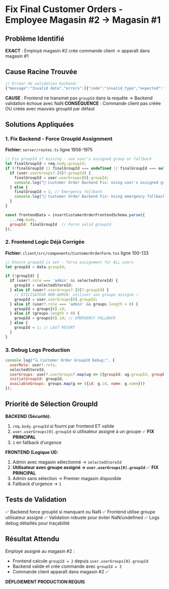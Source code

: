 # Fix Final Customer Orders - Employee Magasin #2 → Magasin #1

## Problème Identifié

**EXACT** : Employé magasin #2 crée commande client → apparaît dans magasin #1

## Cause Racine Trouvée

```javascript
// Erreur de validation backend:
{"message":"Invalid data","errors":[{"code":"invalid_type","expected":"number","received":"nan","path":["groupId"],"message":"Expected number, received nan"}]}
```

**CAUSE** : Frontend ne transmet pas `groupId` dans la requête → Backend validation échoue avec NaN
**CONSÉQUENCE** : Commande client pas créée OU créée avec mauvais groupId par défaut

## Solutions Appliquées

### 1. Fix Backend - Force GroupId Assignment
**Fichier:** `server/routes.ts` ligne 1956-1975

```javascript
// Fix groupId if missing - use user's assigned group or fallback
let finalGroupId = req.body.groupId;
if (!finalGroupId || finalGroupId === undefined || finalGroupId === null) {
  if (user.userGroups?.[0]?.groupId) {
    finalGroupId = user.userGroups[0].groupId;
    console.log("🔧 Customer Order Backend Fix: Using user's assigned group:", finalGroupId);
  } else {
    finalGroupId = 1; // Emergency fallback
    console.log("🚨 Customer Order Backend Fix: Using emergency fallback groupId:", finalGroupId);
  }
}

const frontendData = insertCustomerOrderFrontendSchema.parse({
  ...req.body,
  groupId: finalGroupId  // Force valid groupId
});
```

### 2. Frontend Logic Déjà Corrigée
**Fichier:** `client/src/components/CustomerOrderForm.tsx` ligne 100-133

```javascript
// Ensure groupId is set - force assignment for ALL users
let groupId = data.groupId;

if (!groupId) {
  if (user?.role === 'admin' && selectedStoreId) {
    groupId = selectedStoreId;
  } else if (user?.userGroups?.[0]?.groupId) {
    // UTILISATEUR NON-ADMIN: utiliser son groupe assigné ✅
    groupId = user.userGroups[0].groupId;
  } else if (user?.role === 'admin' && groups.length > 0) {
    groupId = groups[0].id;
  } else if (groups.length > 0) {
    groupId = groups[0].id; // EMERGENCY FALLBACK
  } else {
    groupId = 1; // LAST RESORT
  }
}
```

### 3. Debug Logs Production
```javascript
console.log("🔍 Customer Order GroupId Debug:", {
  userRole: user?.role,
  selectedStoreId,
  userGroups: user?.userGroups?.map(ug => ({groupId: ug.groupId, groupName: ug.group?.name})),
  initialGroupId: groupId,
  availableGroups: groups.map(g => ({id: g.id, name: g.name}))
});
```

## Priorité de Sélection GroupId

**BACKEND (Sécurité):**
1. `req.body.groupId` si fourni par frontend ET valide
2. `user.userGroups[0].groupId` si utilisateur assigné à un groupe ✅ **FIX PRINCIPAL**
3. `1` en fallback d'urgence

**FRONTEND (Logique UI):**
1. Admin avec magasin sélectionné → `selectedStoreId`
2. **Utilisateur avec groupe assigné → `user.userGroups[0].groupId`** ✅ **FIX PRINCIPAL**
3. Admin sans sélection → Premier magasin disponible
4. Fallback d'urgence → `1`

## Tests de Validation

✅ Backend force groupId si manquant ou NaN
✅ Frontend utilise groupe utilisateur assigné
✅ Validation robuste pour éviter NaN/undefined
✅ Logs debug détaillés pour traçabilité

## Résultat Attendu

Employé assigné au magasin #2 :
- Frontend calcule `groupId = 2` depuis `user.userGroups[0].groupId`
- Backend valide et crée commande avec `groupId = 2` 
- Commande client apparaît dans magasin #2 ✅

**DÉPLOIEMENT PRODUCTION REQUIS**